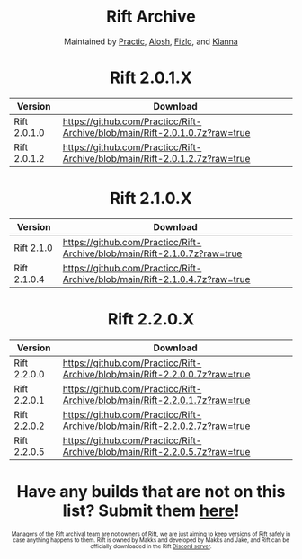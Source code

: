 <div align=center>
  
# Rift Archive

 Maintained by [Practic](https://tiktok.com/@0hdv "Practic"), [Alosh](https://twitter.com/aIoshreal "Alosh"), [Fizlo](https://www.youtube.com/channel/UCzmOR_-6ohN4ji2z_tgH1vA "Fizlo"), and [Kianna](https://twitter.com/AyeItsAxi "Kianna")
  
 # Rift 2.0.1.X
| Version | Download | 
| ----------- | ----------- | 
| Rift 2.0.1.0 | https://github.com/Practicc/Rift-Archive/blob/main/Rift-2.0.1.0.7z?raw=true |
| Rift 2.0.1.2 | https://github.com/Practicc/Rift-Archive/blob/main/Rift-2.0.1.2.7z?raw=true |
  
  # Rift 2.1.0.X
| Version | Download | 
| ----------- | ----------- | 
| Rift 2.1.0 | https://github.com/Practicc/Rift-Archive/blob/main/Rift-2.1.0.7z?raw=true |
| Rift 2.1.0.4 | https://github.com/Practicc/Rift-Archive/blob/main/Rift-2.1.0.4.7z?raw=true |
  
  # Rift 2.2.0.X
| Version | Download | 
| ----------- | ----------- | 
| Rift 2.2.0.0 | https://github.com/Practicc/Rift-Archive/blob/main/Rift-2.2.0.0.7z?raw=true |
| Rift 2.2.0.1 | https://github.com/Practicc/Rift-Archive/blob/main/Rift-2.2.0.1.7z?raw=true |
| Rift 2.2.0.2 | https://github.com/Practicc/Rift-Archive/blob/main/Rift-2.2.0.2.7z?raw=true |
| Rift 2.2.0.5 | https://github.com/Practicc/Rift-Archive/blob/main/Rift-2.2.0.5.7z?raw=true |
  
  # Have any builds that are not on this list? Submit them [here](https://forms.gle/iQsCTGjfqMEbcwHh7 "here")!
  
  <sub><sup>Managers of the Rift archival team are not owners of Rift, we are just aiming to keep versions of Rift safely in case anything happens to them. Rift is owned by Makks and developed by Makks and Jake, and Rift can be officially downloaded in the Rift [Discord server](https://discord.gg/riftfn "Discord server").</sup></sub>

